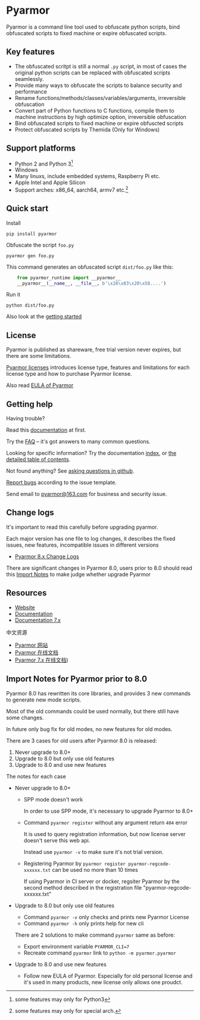 # Pyarmor

Pyarmor is a command line tool used to obfuscate python scripts, bind
obfuscated scripts to fixed machine or expire obfuscated scripts.

## Key features

* The obfuscated scritpt is still a normal `.py` script, in most of
  cases the original python scripts can be replaced with obfuscated
  scripts seamlessly.
* Provide many ways to obfuscate the scripts to balance security and
  performance
* Rename functions/methods/classes/variables/arguments, irreversible
  obfuscation
* Convert part of Python functions to C functions, compile them to machine
  instructions by high optimize option, irreversible obfuscation
* Bind obfuscated scripts to fixed machine or expire obfuscted scripts
* Protect obfuscated scripts by Themida (Only for Windows)

## Support platforms

* Python 2 and Python 3[^1]
* Windows
* Many linuxs, include embedded systems, Raspberry Pi etc.
* Apple Intel and Apple Silicon
* Support arches: x86_64, aarch64, armv7 etc.[^2]

[^1]: some features may only for Python3
[^2]: some features may only for special arch.

## Quick start

Install

    pip install pyarmor

Obfuscate the script `foo.py`

    pyarmor gen foo.py

This command generates an obfuscated script `dist/foo.py` like this:

```python
    from pyarmor_runtime import __pyarmor__
    __pyarmor__(__name__, __file__, b'\x28\x83\x20\x58....')
```

Run it

    python dist/foo.py

Also look at the [getting started][tutorial]

[tutorial]: https://pyarmor.readthedocs.io/en/stable/tutorial/getting-started.html

## License

Pyarmor is published as shareware, free trial version never expires, but there are
some limitations.

[Pyarmor licenses][licenses] introduces license type, features and
limitations for each license type and how to purchase Pyarmor license.

Also read [EULA of Pyarmor](LICENSE)

[licenses]: https://pyarmor.readthedocs.io/en/latest/licenses.html

## Getting help

Having trouble?

Read this [documentation](https://pyarmor.readthedocs.io/) at first.

Try the [FAQ][faq] – it's got answers to many common questions.

Looking for specific information? Try the documentation [index][genindex],
or [the detailed table of contents][mastertoc].

Not found anything? See [asking questions in github][asking].

[Report bugs][issues] according to the issue template.

Send email to <pyarmor@163.com> for business and security issue.

[faq]: https://pyarmor.readthedocs.io/en/stable/questions.html
[issues]: https://github.com/dashingsoft/pyarmor/issues
[genindex]: https://pyarmor.readthedocs.io/en/stable/genindex.html
[mastertoc]: https://pyarmor.readthedocs.io/en/stable/index.html#table-of-contents
[asking]: https://pyarmor.readthedocs.io/en/stable/questions.html#asking-questions-in-github

## Change logs

It's important to read this carefully before upgrading pyarmor.

Each major version has one file to log changes, it describes the fixed
issues, new features, incompatible issues in different versions

* [Pyarmor 8.x Change Logs](docs/ChangeLogs.8)

There are significant changes in Pyarmor 8.0, users prior to 8.0 should read
this [Import Notes][import-notes] to make judge whether upgrade Pyarmor

[import-notes]: #import-notes-for-pyarmor-prior-to-8.0

## Resources

* [Website](https://pyarmor.dashingsoft.com)
* [Documentation](https://pyarmor.readthedocs.io/en/latest/)
* [Documentation 7.x](https://pyarmor.readthedocs.io/en/v7.7/)

中文资源

* [Pyarmor 网站](https://pyarmor.dashingsoft.com/index-zh.html)
* [Pyarmor 在线文档](https://pyarmor.readthedocs.io/zh/latest/)
* [Pyarmor 7.x 在线文档](https://pyarmor.readthedocs.io/zh/v7.x/))

## Import Notes for Pyarmor prior to 8.0

Pyarmor 8.0 has rewritten its core libraries, and provides 3 new commands to
generate new mode scripts.

Most of the old commands could be used normally, but there still have some
changes.

In future only bug fix for old modes, no new features for old modes.

There are 3 cases for old users after Pyarmor 8.0 is released:

1. Never upgrade to 8.0+
2. Upgrade to 8.0 but only use old features
3. Upgrade to 8.0 and use new features

The notes for each case

* Never upgrade to 8.0+

  - SPP mode doesn't work

    In order to use SPP mode, it's necessary to upgrade Pyarmor to 8.0+

  - Command `pyarmor register` without any argument return `404` error

    It is used to query registration information, but now license server doesn't
    serve this web api.

    Instead use `pyarmor -v` to make sure it's not trial version.

  - Registering Pyarmor by `pyarmor register pyarmor-regcode-xxxxxx.txt` can be
    used no more than 10 times

    If using Pyarmor in CI server or docker, regsiter Pyarmor by the second
    method described in the registration file "pyarmor-regcode-xxxxxx.txt"

* Upgrade to 8.0 but only use old features

  - Command `pyarmor -v` only checks and prints new Pyarmor License
  - Command `pyarmor -h` only prints help for new cli

  There are 2 solutions to make command `pyarmor` same as before:

  - Export environment variable `PYARMOR_CLI=7`
  - Recreate command `pyarmor` link to `python -m pyarmor.pyarmor`

* Upgrade to 8.0 and use new features

  - Follow new EULA of Pyarmor. Especially for old personal license and it's
    used in many products, new license only allows one proudct.
